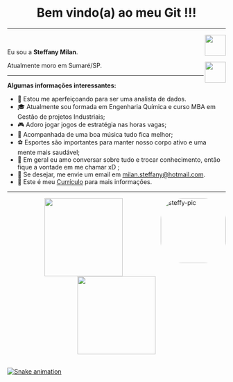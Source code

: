 
<h1 align="center"> Bem vindo(a) ao meu Git !!! </h1>
<hr/>

<a href="https://www.instagram.com/teffy_milan/" target="_blank">
  <img align="right" src="https://cdn.icon-icons.com/icons2/1211/PNG/512/1491579602-yumminkysocialmedia36_83067.png" width="48px" height="48px">
</a><br />

<p align="left" >
Eu sou a <b> Steffany Milan</b>.
</p>

<a href="https://www.linkedin.com/in/steffany-sim%C3%B5es/" target="_blank">
  <img align="right" src="https://i.ibb.co/Kx2GSrT/linkedin.png" width="48px" height="48px"></a>


<p align="left" >Atualmente moro em Sumaré/SP.<br />
</p>



<hr />

**Algumas informações interessantes:**



- 🎯 Estou me aperfeiçoando para ser uma analista de dados.
- 🎓 Atualmente sou formada em Engenharia Química e curso MBA em Gestão de projetos Industriais;
- 🎮 Adoro jogar jogos de estratégia nas horas vagas;
- 🎵 Acompanhada de uma boa música tudo fica melhor; 
- ⚽ Esportes são importantes para manter nosso corpo ativo e uma mente mais saudável;
- 💬 Em geral eu amo conversar sobre tudo e trocar conhecimento, então fique a vontade em me chamar xD ;
- 📩 Se desejar, me envie um email em milan.steffany@hotmail.com.
- 📄 Este é meu <a href="https://drive.google.com/file/d/1QF6VjDloKrjMDCzI9ZaHJm7N2jkaSI6R/view?usp=sharing" target="_blank" >Currículo</a> para mais informações.


<hr />


 <img align="right" alt="steffy-pic" height="150" style="border-radius:50px;" src="https://user-images.githubusercontent.com/94996662/148393460-34cecc27-00d5-45a7-aa08-ef79ebc1e977.gif">
</div>



<div align="center">
  <a href="https://github.com/steffymilan">
  <img height="180em" src="https://github-readme-stats.vercel.app/api?username=steffymilan&show_icons=true&theme=tokyonight&include_all_commits=true&count_private=true"/>
  <img height="180em" src="https://github-readme-stats.vercel.app/api/top-langs/?username=steffymilan&layout=compact&langs_count=7&theme=tokyonight"/>
</div>
<div style="display: inline_block"><br>

  
  ![Snake animation](https://github.com/steffymilan/steffymilan/blob/output/github-contribution-grid-snake.svg)
 
</div>
